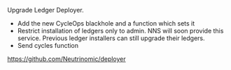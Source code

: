 
Upgrade Ledger Deployer. 
- Add the new CycleOps blackhole and a function which sets it
- Restrict installation of ledgers only to admin. NNS will soon provide this service. Previous ledger installers can still upgrade their ledgers.
- Send cycles function


https://github.com/Neutrinomic/deployer
